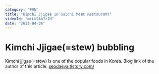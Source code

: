 ```yaml
---
category: "FUN"
title: "Kimchi Jjigae in Guichi Meat Restaurant"
videoId: "miLu9An7r1M"
date: "2023-04-26"
---
```


# Kimchi Jjigae(=stew) bubbling
Kimchi jjigae(=stew) is one of the popular foods in Korea.
Blog link of the author of this article: [seodaeya.tistory.com/](https://seodaeya.tistory.com/)